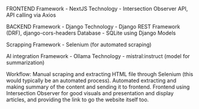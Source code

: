 FRONTEND
Framework - NextJS
Technology - Intersection Observer API, API calling via Axios

BACKEND
Framework - Django
Technology - Django REST Framework (DRF), django-cors-headers
Database - SQLite using Django Models 

Scrapping
Framework - Selenium (for automated scraping)

AI integration
Framework - Ollama
Technology - mistral:instruct (model for summarization)

Workflow:
Manual scraping and extracting HTML file through Selenium (this would typically be an automated process).
Automated extracting and making summary of the content and sending it to frontend.
Frontend using Intersection Observer for good visuals and presentation and display articles, and providing the link to go the website itself too.
